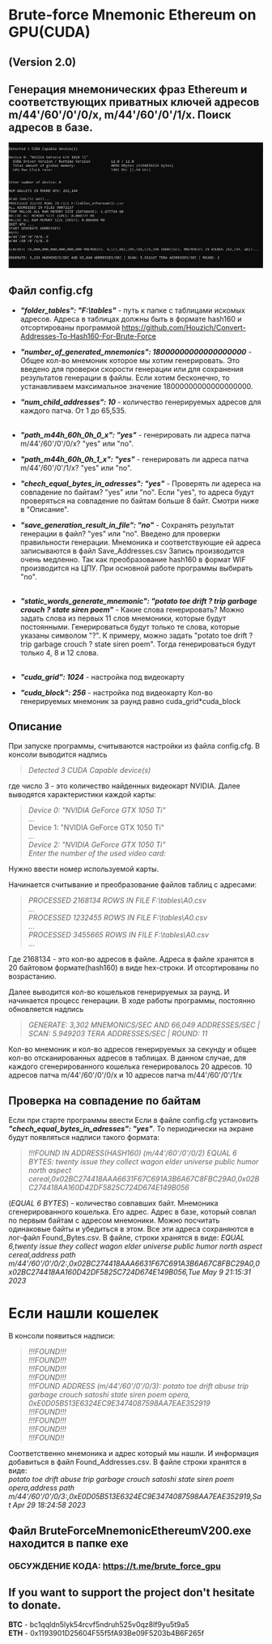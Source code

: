 # Brute-force Mnemonic Ethereum on GPU(CUDA)
## (Version 2.0)
## Генерация мнемонических фраз Ethereum и соответствующих приватных ключей адресов m/44'/60'/0'/0/x, m/44'/60'/0'/1/x. Поиск адресов в базе.
![](image/Screenshot_1.png)

## Файл config.cfg
* ***"folder_tables": "F:\\tables"***  - путь к папке с таблицами искомых адресов. Адреса в таблицах должны быть в формате hash160 и отсортированы программой https://github.com/Houzich/Convert-Addresses-To-Hash160-For-Brute-Force

* ***"number_of_generated_mnemonics": 18000000000000000000*** - Общее кол-во мнемоник которое мы хотим генерировать. Это введено для проверки скорости генерации или для сохранения результатов генерации в файлы. Если хотим бесконечно, то устанавливаем максимальное значение 18000000000000000000. 
* ***"num_child_addresses": 10*** - количество генерируемых адресов для каждого патча. От 1 до 65,535.</br></br>

* ***"path_m44h_60h_0h_0_x": "yes"*** - генерировать ли адреса патча m/44'/60'/0'/0/x? "yes" или "no".
* ***"path_m44h_60h_0h_1_x": "yes"*** - генерировать ли адреса патча m/44'/60'/0'/1/x? "yes" или "no".

* ***"chech_equal_bytes_in_adresses": "yes"*** - Проверять ли адереса на совпадение по байтам? "yes" или "no". Если "yes", то адреса будут проверяться на совпадение по байтам 
больше 8 байт. Смотри ниже в "Описание".
* ***"save_generation_result_in_file": "no"*** - Сохранять результат генерации в файл? "yes" или "no". Введено для проверки правильности генерации. Мнемоника и соответствующие ей адреса записываются в файл Save_Addresses.csv
Запись производится очень медленно. Так как преобразование hash160 в формат WIF производится на ЦПУ. При основной работе программы выбирать "no".</br></br>

* ***"static_words_generate_mnemonic": "potato toe drift ? trip garbage crouch ? state siren poem"*** - Какие слова генерировать? Можно задать слова из первых 11 слов мнемоники, которые будут постоянными. Генерироваться будут только те слова, которые указаны символом "?". К примеру, можно задать "potato toe drift ? trip garbage crouch ? state siren poem". Тогда генерироваться будут только 4, 8 и 12 слова.</br></br>

* ***"cuda_grid": 1024*** - настройка под видеокарту
* ***"cuda_block": 256*** - настройка под видеокарту
Кол-во генерируемых мнемоник за раунд равно cuda_grid*cuda_block



## Описание
При запуске программы, считываются настройки из файла config.cfg.
В консоли выводится надпись
> *Detected 3 CUDA Capable device(s)*

где число 3  - это количество найденных видеокарт NVIDIA.
Далее выводятся характеристики каждой карты:
> *Device 0: "NVIDIA GeForce GTX 1050 Ti"*</br>
> *...*</br>
> Device 1: "NVIDIA GeForce GTX 1050 Ti"</br>
> *...*</br>
> *Device 2: "NVIDIA GeForce GTX 1050 Ti"*</br>
> *Enter the number of the used video card:*</br>

Нужно ввести номер используемой карты.</br>

Начинается считывание и преобразование файлов таблиц с адресами:
> *PROCESSED 2168134 ROWS IN FILE F:\\tables\A0.csv*</br>
> *...* </br>
> *PROCESSED 1232455 ROWS IN FILE F:\\tables\A0.csv*</br>
> *...*</br>
> *PROCESSED 3455665 ROWS IN FILE F:\\tables\A0.csv*</br>
> *...*

Где 2168134 - это кол-во адресов в файле. Адреса в файле хранятся в 20 байтовом формате(hash160) в виде hex-строки. И отсортированы по возрастанию.

Далее выводится кол-во кошельков генерируемых за раунд. И начинается процесс генерации.
В ходе работы программы, постоянно обновляется надпись

> *GENERATE: 3,302 MNEMONICS/SEC AND 66,049 ADDRESSES/SEC | SCAN: 5.949203 TERA ADDRESSES/SEC | ROUND: 11*

Кол-во мнемоник и кол-во адресов генерируемых за секунду и общее кол-во отсканированных адресов в таблицах. В данном случае, для каждого сгенерированного кошелька генерировалось 20 адресов. 10 адресов патча m/44'/60'/0'/0/x и 10 адресов патча m/44'/60'/0'/1/x

## Проверка на совпадение по байтам
Если при старте программы ввести
Если в файле config.cfg установить ***"chech_equal_bytes_in_adresses": "yes"***. То периодически на экране будут появляться надписи такого формата:
> *!!!FOUND IN ADDRESS(HASH160) (m/44'/60'/0'/0/2) EQUAL 6 BYTES: twenty issue they collect wagon elder universe public humor north aspect cereal,0x02BC274418AAA6631F67C691A3B6A67C8FBC29A0,0x02BC274418AA160D42DF5825C724D674E149B056*

(*EQUAL 6 BYTES*) - количество совпавших байт. Мнемоника сгенерированного кошелька. Его адрес. Адрес в базе, который совпал по первым байтам с адресом мнемоники. Можно посчитать одинаковые байты и убедиться в этом.
Все эти адреса сохраняются в лог-файл Found_Bytes.csv.
В файле, строки хранятся в виде:
*EQUAL 6,twenty issue they collect wagon elder universe public humor north aspect cereal,address path m/44'/60'/0'/0/2:,0x02BC274418AAA6631F67C691A3B6A67C8FBC29A0,0x02BC274418AA160D42DF5825C724D674E149B056,Tue May  9 21:15:31 2023*


# Если нашли кошелек
В консоли появиться надписи:
> *!!!FOUND!!!*</br>
> *!!!FOUND!!!*</br>
> *!!!FOUND!!!*</br>
> *!!!FOUND!!!*</br>
> *!!!FOUND ADDRESS (m/44'/60'/0'/0/3): potato toe drift abuse trip garbage crouch satoshi state siren poem opera, 0xE0D05B513E6324EC9E3474087598AA7EAE352919*</br>
> *!!!FOUND!!!*</br>
> *!!!FOUND!!!*</br>
> *!!!FOUND!!!*</br>
> *!!!FOUND!!*

Соответственно мнемоника и адрес который мы нашли. И информация добавиться в файл Found_Addresses.csv.
В файле строки хранятся в виде:</br>
*potato toe drift abuse trip garbage crouch satoshi state siren poem opera,address path m/44'/60'/0'/0/3:,0xE0D05B513E6324EC9E3474087598AA7EAE352919,Sat Apr 29 18:24:58 2023*

## Файл BruteForceMnemonicEthereumV200.exe находится в папке exe


### ОБСУЖДЕНИЕ КОДА: https://t.me/brute_force_gpu


## If you want to support the project don't hesitate to donate.
**BTC** - bc1qqldn5lyk54rcvf5ndruh525v0qz8lf9yu5t9a5</br>
**ETH** - 0x1193901D25604F55f5fA93Be09F5203b4B6F265f
